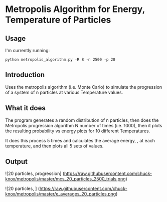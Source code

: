 # Metropolis Algorithm for Energy, Temperature of Particles

## Usage

I'm currently running:

    python metropolis_algorithm.py -R 8 -n 2500 -p 20


## Introduction

Uses the metropolis algorithm (i.e. Monte Carlo) to simulate the progression of a system of n particles at various Temperature values.

## What it does

The program generates a random distribution of n particles, then does the Metropolis progression algorithm N number of times (i.e. 1000), then it plots the resulting probability vs energy plots for 10 different Temperatures.

It does this process 5 times and calculates the average energy, <E>, at each temperature, and then plots all 5 sets of <E> values.

## Output

![20 particles, progression] (https://raw.githubusercontent.com/chuck-knox/metropolis/master/mcs_20_particles_2500_trials.png)

![20 particles, <E>] (https://raw.githubusercontent.com/chuck-knox/metropolis/master/e_averages_20_particles.png)
